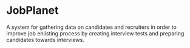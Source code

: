 # JobPlanet
A system for gathering data on candidates and recruiters in order to improve job enlisting process by creating interview tests and preparing candidates towards interviews.
